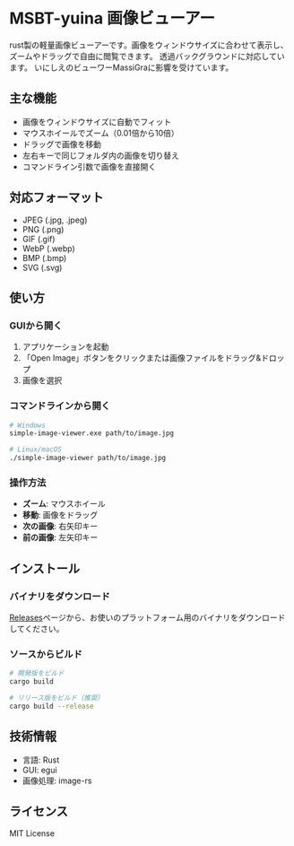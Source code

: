 # MSBT-yuina 画像ビューアー

rust製の軽量画像ビューアーです。画像をウィンドウサイズに合わせて表示し、ズームやドラッグで自由に閲覧できます。
透過バックグラウンドに対応しています。
いにしえのビューワーMassiGraに影響を受けています。

## 主な機能

- 画像をウィンドウサイズに自動でフィット
- マウスホイールでズーム（0.01倍から10倍）
- ドラッグで画像を移動
- 左右キーで同じフォルダ内の画像を切り替え
- コマンドライン引数で画像を直接開く

## 対応フォーマット

- JPEG (.jpg, .jpeg)
- PNG (.png)
- GIF (.gif)
- WebP (.webp)
- BMP (.bmp)
- SVG (.svg)

## 使い方

### GUIから開く

1. アプリケーションを起動
2. 「Open Image」ボタンをクリックまたは画像ファイルをドラッグ&ドロップ
3. 画像を選択

### コマンドラインから開く

```bash
# Windows
simple-image-viewer.exe path/to/image.jpg

# Linux/macOS
./simple-image-viewer path/to/image.jpg
```

### 操作方法

- **ズーム**: マウスホイール
- **移動**: 画像をドラッグ
- **次の画像**: 右矢印キー
- **前の画像**: 左矢印キー

## インストール

### バイナリをダウンロード

[Releases](../../releases)ページから、お使いのプラットフォーム用のバイナリをダウンロードしてください。

### ソースからビルド

```bash
# 開発版をビルド
cargo build

# リリース版をビルド（推奨）
cargo build --release
```

## 技術情報

- 言語: Rust
- GUI: egui
- 画像処理: image-rs

## ライセンス

MIT License
